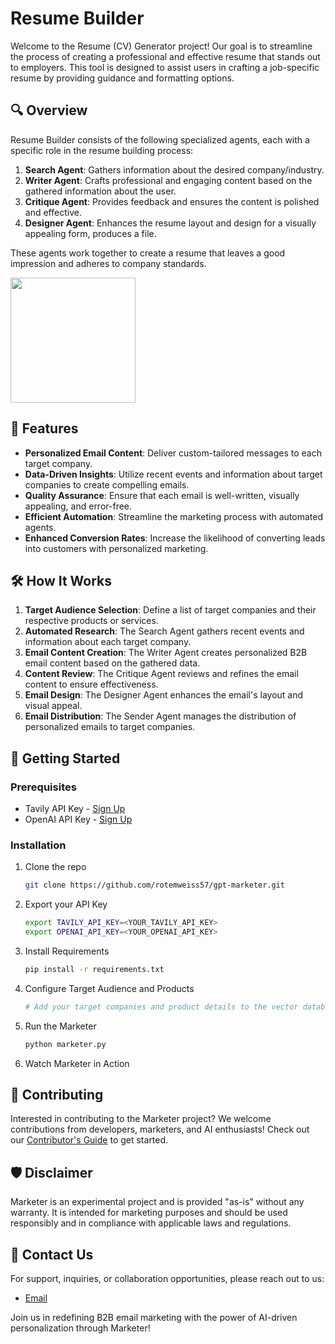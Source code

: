 # Resume Builder

Welcome to the Resume (CV) Generator project! Our goal is to streamline the process of creating a professional and effective resume that stands out to employers. 
This tool is designed to assist users in crafting a job-specific resume by providing guidance and formatting options.

## 🔍 Overview

Resume Builder consists of the following specialized agents, each with a specific role in the resume building process:

1. **Search Agent**: Gathers information about the desired company/industry.
2. **Writer Agent**: Crafts professional and engaging content based on the gathered information about the user.
3. **Critique Agent**: Provides feedback and ensures the content is polished and effective.
4. **Designer Agent**: Enhances the resume layout and design for a visually appealing form, produces a file.

These agents work together to create a resume that leaves a good impression and adheres to company standards.

<img width="200" src="https://github.com/Mzisbrod/ResumeBuilder/assets/63931950/e1987324-5fec-4591-b07f-80b143a16324">

## 🌟 Features

- **Personalized Email Content**: Deliver custom-tailored messages to each target company.
- **Data-Driven Insights**: Utilize recent events and information about target companies to create compelling emails.
- **Quality Assurance**: Ensure that each email is well-written, visually appealing, and error-free.
- **Efficient Automation**: Streamline the marketing process with automated agents.
- **Enhanced Conversion Rates**: Increase the likelihood of converting leads into customers with personalized marketing.

## 🛠️ How It Works

1. **Target Audience Selection**: Define a list of target companies and their respective products or services.
2. **Automated Research**: The Search Agent gathers recent events and information about each target company.
3. **Email Content Creation**: The Writer Agent creates personalized B2B email content based on the gathered data.
4. **Content Review**: The Critique Agent reviews and refines the email content to ensure effectiveness.
5. **Email Design**: The Designer Agent enhances the email's layout and visual appeal.
6. **Email Distribution**: The Sender Agent manages the distribution of personalized emails to target companies.

## 🚀 Getting Started

### Prerequisites

- Tavily API Key - [Sign Up](https://tavily.com/)
- OpenAI API Key - [Sign Up](https://platform.openai.com/)


### Installation

1. Clone the repo
   ```sh
   git clone https://github.com/rotemweiss57/gpt-marketer.git
   ```
2. Export your API Key
   ```sh
   export TAVILY_API_KEY=<YOUR_TAVILY_API_KEY>
   export OPENAI_API_KEY=<YOUR_OPENAI_API_KEY>
   ```
3. Install Requirements
   ```sh
   pip install -r requirements.txt
   ```
4. Configure Target Audience and Products
   ```sh
   # Add your target companies and product details to the vector database.
   ```
5. Run the Marketer
   ```sh
   python marketer.py
   ```
6. Watch Marketer in Action

## 🤝 Contributing

Interested in contributing to the Marketer project? We welcome contributions from developers, marketers, and AI enthusiasts! Check out our [Contributor's Guide](CONTRIBUTING.md) to get started.

## 🛡️ Disclaimer

Marketer is an experimental project and is provided "as-is" without any warranty. It is intended for marketing purposes and should be used responsibly and in compliance with applicable laws and regulations.

## 📩 Contact Us

For support, inquiries, or collaboration opportunities, please reach out to us:

- [Email](mailto:your-email@example.com)

Join us in redefining B2B email marketing with the power of AI-driven personalization through Marketer!
